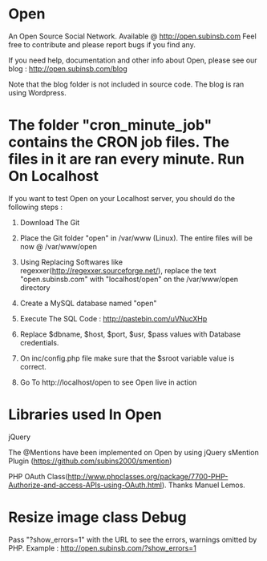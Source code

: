 Open
====
An Open Source Social Network. Available @ http://open.subinsb.com
Feel free to contribute and please report bugs if you find any.

If you need help, documentation and other info about Open, please see our blog : http://open.subinsb.com/blog

Note that the blog folder is not included in source code. The blog is ran using Wordpress.

The folder "cron_minute_job" contains the CRON job files. The files in it are ran every minute.
Run On Localhost
====
If you want to test Open on your Localhost server, you should do the following steps :

1) Download The Git

2) Place the Git folder "open" in /var/www (Linux). The entire files will be now @ /var/www/open

3) Using Replacing Softwares like regexxer(http://regexxer.sourceforge.net/), replace the text "open.subinsb.com" with "localhost/open" on the /var/www/open directory

4) Create a MySQL database named "open"

5) Execute The SQL Code : http://pastebin.com/uVNucXHp

6) Replace $dbname, $host, $port, $usr, $pass values with Database credentials.

7) On inc/config.php file make sure that the $sroot variable value is correct.

8) Go To http://localhost/open to see Open live in action

Libraries used In Open
====
jQuery

The @Mentions have been implemented on Open by using jQuery sMention Plugin (https://github.com/subins2000/smention)

PHP OAuth Class(http://www.phpclasses.org/package/7700-PHP-Authorize-and-access-APIs-using-OAuth.html). Thanks Manuel Lemos.

Resize image class
Debug
=====
Pass "?show_errors=1" with the URL to see the errors, warnings omitted by PHP. Example : http://open.subinsb.com/?show_errors=1
